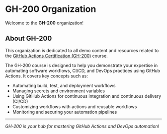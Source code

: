 # GH-200 Organization

Welcome to the **GH-200** organization!

## About GH-200

This organization is dedicated to all demo content and resources related to the [GitHub Actions Certification (GH-200)](https://learn.microsoft.com/en-us/credentials/certifications/github-actions/?practice-assessment-type=certification) course.

The GH-200 course is designed to help you demonstrate your expertise in automating software workflows, CI/CD, and DevOps practices using GitHub Actions. It covers key concepts such as:

- Automating build, test, and deployment workflows
- Managing secrets and environment variables
- Using GitHub Actions for continuous integration and continuous delivery (CI/CD)
- Customizing workflows with actions and reusable workflows
- Monitoring and securing your automation pipelines

---

*GH-200 is your hub for mastering GitHub Actions and DevOps automation!*
